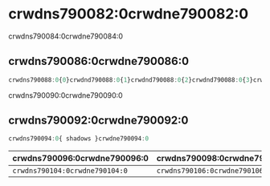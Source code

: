 # crwdns790082:0crwdne790082:0

<p class="description">crwdns790084:0crwdne790084:0</p>

## crwdns790086:0crwdne790086:0

```jsx
crwdns790088:0{0}crwdnd790088:0{1}crwdnd790088:0{2}crwdnd790088:0{3}crwdne790088:0
```

crwdns790090:0crwdne790090:0

## crwdns790092:0crwdne790092:0

```js
crwdns790094:0{ shadows }crwdne790094:0
```

| crwdns790096:0crwdne790096:0   | crwdns790098:0crwdne790098:0   | crwdns790100:0crwdne790100:0   | crwdns790102:0crwdne790102:0   |
|:------------------------------ |:------------------------------ |:------------------------------ |:------------------------------ |
| `crwdns790104:0crwdne790104:0` | `crwdns790106:0crwdne790106:0` | `crwdns790108:0crwdne790108:0` | `crwdns790110:0crwdne790110:0` |